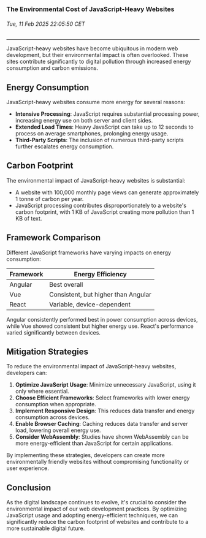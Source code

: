 ### The Environmental Cost of JavaScript-Heavy Websites
###### Tue, 11 Feb 2025 22:05:50 CET
---

JavaScript-heavy websites have become ubiquitous in modern web development, but their environmental impact is often overlooked. These sites contribute significantly to digital pollution through increased energy consumption and carbon emissions.

## Energy Consumption

JavaScript-heavy websites consume more energy for several reasons:

- **Intensive Processing**: JavaScript requires substantial processing power, increasing energy use on both server and client sides.
- **Extended Load Times**: Heavy JavaScript can take up to 12 seconds to process on average smartphones, prolonging energy usage.
- **Third-Party Scripts**: The inclusion of numerous third-party scripts further escalates energy consumption.

## Carbon Footprint

The environmental impact of JavaScript-heavy websites is substantial:

- A website with 100,000 monthly page views can generate approximately 1 tonne of carbon per year.
- JavaScript processing contributes disproportionately to a website's carbon footprint, with 1 KB of JavaScript creating more pollution than 1 KB of text.

## Framework Comparison

Different JavaScript frameworks have varying impacts on energy consumption:

| Framework | Energy Efficiency |
|-----------|-------------------|
| Angular   | Best overall      |
| Vue       | Consistent, but higher than Angular |
| React     | Variable, device-dependent |

Angular consistently performed best in power consumption across devices, while Vue showed consistent but higher energy use. React's performance varied significantly between devices.

## Mitigation Strategies

To reduce the environmental impact of JavaScript-heavy websites, developers can:

1. **Optimize JavaScript Usage**: Minimize unnecessary JavaScript, using it only where essential.
2. **Choose Efficient Frameworks**: Select frameworks with lower energy consumption when appropriate.
3. **Implement Responsive Design**: This reduces data transfer and energy consumption across devices.
4. **Enable Browser Caching**: Caching reduces data transfer and server load, lowering overall energy use.
5. **Consider WebAssembly**: Studies have shown WebAssembly can be more energy-efficient than JavaScript for certain applications.

By implementing these strategies, developers can create more environmentally friendly websites without compromising functionality or user experience.

## Conclusion

As the digital landscape continues to evolve, it's crucial to consider the environmental impact of our web development practices. By optimizing JavaScript usage and adopting energy-efficient techniques, we can significantly reduce the carbon footprint of websites and contribute to a more sustainable digital future.